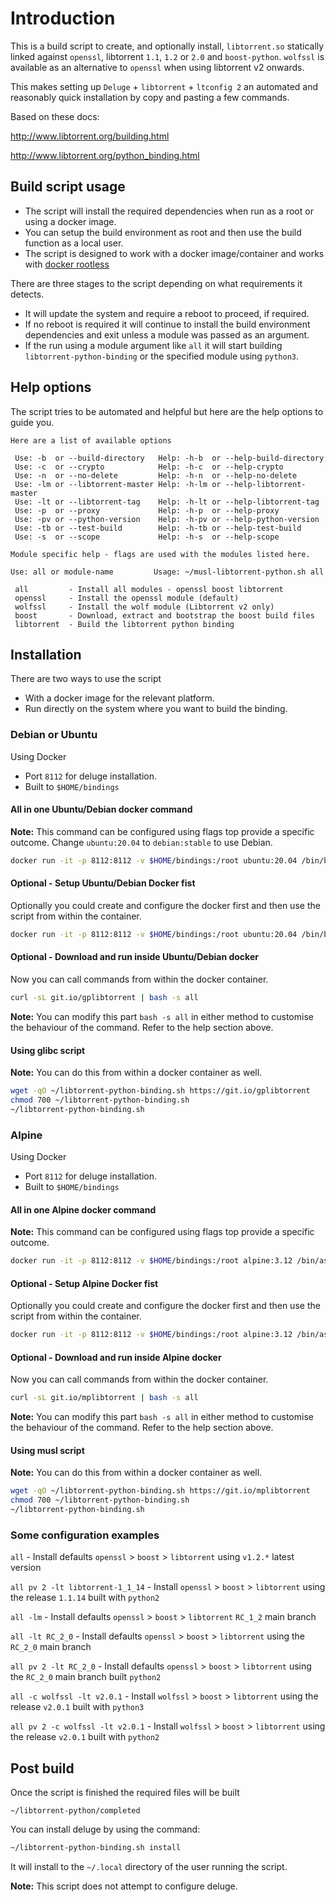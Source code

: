 # Introduction

This is a build script to create, and optionally install, `libtorrent.so` statically linked against `openssl`, libtorrent `1.1`, `1.2` or `2.0` and `boost-python`. `wolfssl` is available as an alternative to `openssl` when using libtorrent v2 onwards.

This makes setting up `Deluge` + `libtorrent` + `ltconfig 2` an automated and reasonably quick installation by copy and pasting a few commands.

Based on these docs:

<http://www.libtorrent.org/building.html>

<http://www.libtorrent.org/python_binding.html>

## Build script usage

-   The script will install the required dependencies when run as a root or using a docker image.
-   You can setup the build environment as root and then use the build function as a local user.
-   The script is designed to work with a docker image/container and works with [docker rootless](https://docs.docker.com/engine/security/rootless/)

There are three stages to the script depending on what requirements it detects.

-   It will update the system and require a reboot to proceed, if required.
-   If no reboot is required it will continue to install the build environment dependencies and exit unless a module was passed as an argument.
-   If the run using a module argument like `all` it will start building `libtorrent-python-binding` or the specified module using `python3`.

## Help options

The script tries to be automated and helpful but here are the help options to guide you.

```none
Here are a list of available options

 Use: -b  or --build-directory   Help: -h-b  or --help-build-directory
 Use: -c  or --crypto            Help: -h-c  or --help-crypto
 Use: -n  or --no-delete         Help: -h-n  or --help-no-delete
 Use: -lm or --libtorrent-master Help: -h-lm or --help-libtorrent-master
 Use: -lt or --libtorrent-tag    Help: -h-lt or --help-libtorrent-tag
 Use: -p  or --proxy             Help: -h-p  or --help-proxy
 Use: -pv or --python-version    Help: -h-pv or --help-python-version
 Use: -tb or --test-build        Help: -h-tb or --help-test-build
 Use: -s  or --scope             Help: -h-s  or --help-scope

Module specific help - flags are used with the modules listed here.

Use: all or module-name         Usage: ~/musl-libtorrent-python.sh all

 all         - Install all modules - openssl boost libtorrent
 openssl     - Install the openssl module (default)
 wolfssl     - Install the wolf module (Libtorrent v2 only)
 boost       - Download, extract and bootstrap the boost build files
 libtorrent  - Build the libtorrent python binding
```

## Installation

There are two ways to use the script

-   With a docker image for the relevant platform.
-   Run directly on the system where you want to build the binding.

### Debian or Ubuntu

Using Docker

-   Port `8112` for deluge installation.
-   Built to `$HOME/bindings`

#### All in one Ubuntu/Debian docker command

**Note:** This command can be configured using flags top provide a specific outcome. Change `ubuntu:20.04` to `debian:stable` to use Debian.

```bash
docker run -it -p 8112:8112 -v $HOME/bindings:/root ubuntu:20.04 /bin/bash -c 'cd && apt-get update && apt-get install -y curl && curl -sL git.io/gplibtorrent | bash -s all && bash'
```

#### Optional - Setup Ubuntu/Debian Docker fist

Optionally you could create and configure the docker first and then use the script from within the container.

```bash
docker run -it -p 8112:8112 -v $HOME/bindings:/root ubuntu:20.04 /bin/bash -c 'cd && apt-get update && apt-get install -y curl && bash'
```

#### Optional - Download and run inside Ubuntu/Debian docker

Now you can call commands from within the docker container.

```bash
curl -sL git.io/gplibtorrent | bash -s all
```

**Note:** You can modify this part `bash -s all` in either method to customise the behaviour of the command. Refer to the help section above.

#### Using glibc script

**Note:** You can do this from within a docker container as well.

```bash
wget -qO ~/libtorrent-python-binding.sh https://git.io/gplibtorrent
chmod 700 ~/libtorrent-python-binding.sh
~/libtorrent-python-binding.sh
```

### Alpine

Using Docker

-   Port `8112` for deluge installation.
-   Built to `$HOME/bindings`

#### All in one Alpine docker command

**Note:** This command can be configured using flags top provide a specific outcome.

```bash
docker run -it -p 8112:8112 -v $HOME/bindings:/root alpine:3.12 /bin/ash -c 'cd && apk update && apk add bash curl && curl -sL git.io/mplibtorrent | bash -s all && ash'
```

#### Optional - Setup Alpine Docker fist

Optionally you could create and configure the docker first and then use the script from within the container.

```bash
docker run -it -p 8112:8112 -v $HOME/bindings:/root alpine:3.12 /bin/ash -c 'cd && apk update && apk add bash curl && ash'
```

#### Optional - Download and run inside Alpine docker

Now you can call commands from within the docker container.

```bash
curl -sL git.io/mplibtorrent | bash -s all
```

**Note:** You can modify this part `bash -s all` in either method to customise the behaviour of the command. Refer to the help section above.

#### Using musl script

**Note:** You can do this from within a docker container as well.

```bash
wget -qO ~/libtorrent-python-binding.sh https://git.io/mplibtorrent
chmod 700 ~/libtorrent-python-binding.sh
~/libtorrent-python-binding.sh
```

### Some configuration examples

`all` - Install defaults `openssl` > `boost` > `libtorrent` using `v1.2.*` latest version

`all pv 2 -lt libtorrent-1_1_14` - Install `openssl` > `boost` > `libtorrent` using the release `1.1.14` built with `python2`

`all -lm` - Install defaults `openssl` > `boost` > `libtorrent` `RC_1_2` main branch

`all -lt RC_2_0` - Install defaults `openssl` > `boost` > `libtorrent` using the `RC_2_0` main branch

`all pv 2 -lt RC_2_0` - Install defaults `openssl` > `boost` > `libtorrent` using the `RC_2_0` main branch built `python2`

`all -c wolfssl -lt v2.0.1` - Install `wolfssl` > `boost` > `libtorrent` using the release `v2.0.1` built with `python3`

`all pv 2 -c wolfssl -lt v2.0.1` - Install `wolfssl` > `boost` > `libtorrent` using the release `v2.0.1` built with `python2`

## Post build

Once the script is finished the required files will be built

`~/libtorrent-python/completed`

You can install deluge by using the command:

```bash
~/libtorrent-python-binding.sh install
```

It will install to the `~/.local` directory of the user running the script.

**Note:** This script does not attempt to configure deluge.
